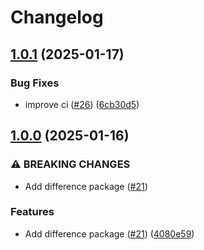 # Changelog

## [1.0.1](https://github.com/jmaver-plume/release-please-monorepo-example/compare/difference-v1.0.0...difference-v1.0.1) (2025-01-17)


### Bug Fixes

* improve ci ([#26](https://github.com/jmaver-plume/release-please-monorepo-example/issues/26)) ([6cb30d5](https://github.com/jmaver-plume/release-please-monorepo-example/commit/6cb30d5c35f1723e83f8da7454832b191e30c074))

## [1.0.0](https://github.com/jmaver-plume/release-please-monorepo-example/compare/difference-v0.1.0...difference-v1.0.0) (2025-01-16)


### ⚠ BREAKING CHANGES

* Add difference package ([#21](https://github.com/jmaver-plume/release-please-monorepo-example/issues/21))

### Features

* Add difference package ([#21](https://github.com/jmaver-plume/release-please-monorepo-example/issues/21)) ([4080e59](https://github.com/jmaver-plume/release-please-monorepo-example/commit/4080e59a31cb2a6637e14caa8a6cc7b41bb1ff65))

